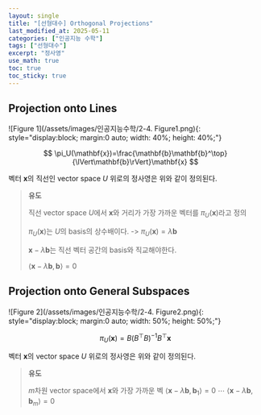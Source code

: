 ```yaml
---
layout: single
title: "[선형대수] Orthogonal Projections"
last_modified_at: 2025-05-11
categories: ["인공지능 수학"]
tags: ["선형대수"]
excerpt: "정사영"
use_math: true
toc: true
toc_sticky: true
---
```


## Projection onto Lines

![Figure 1](/assets/images/인공지능수학/2-4. Figure1.png){: style="display:block; margin:0 auto; width: 40%; height: 40%;"}

$$
\pi_U(\mathbf{x})=\frac{\mathbf{b}\mathbf{b}^\top}{\lVert\mathbf{b}\rVert}\mathbf{x}
$$

벡터 $\mathbf{x}$의 직선인 vector space $U$ 위로의 정사영은 위와 같이 정의된다.

> **유도**
>
> 직선 vector space $U$에서 $\mathbf{x}$와 거리가 가장 가까운 벡터를 $\pi_U(\mathbf{x})$라고 정의
>
> $\pi_U(\mathbf{x})$는 $U$의 basis의 상수배이다. -> $\pi_U(\mathbf{x})=\lambda\mathbf{b}$
> 
> $\mathbf{x}-\lambda\mathbf{b}$는 직선 벡터 공간의 basis와 직교해야한다.
> 
> $\langle\mathbf{x}-\lambda\mathbf{b},\mathbf{b}\rangle=0$

## Projection onto General Subspaces

![Figure 2](/assets/images/인공지능수학/2-4. Figure2.png){: style="display:block; margin:0 auto; width: 50%; height: 50%;"}

$$
\pi_U(\mathbf{x})=B(B^\top B)^{-1}B^\top\mathbf{x}
$$

벡터 $\mathbf{x}$의 vector space $U$ 위로의 정사영은 위와 같이 정의된다.

> **유도**
>
> $m$차원 vector space에서 $\mathbf{x}$와 가장 가까운 벡
> $\langle\mathbf{x}-\lambda\mathbf{b},\mathbf{b}_1\rangle=0~\cdots~\langle\mathbf{x}-\lambda\mathbf{b},\mathbf{b}_m\rangle=0$
>
> 

